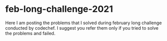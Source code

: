 # feb-long-challenge-2021

Here I am posting the problems that I solved during february long challenge conducted by codechef. I suggest you refer them only if you tried to solve the problems and failed. 
